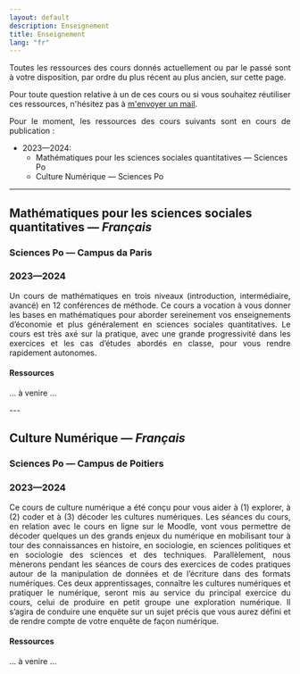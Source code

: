 ```yaml
---
layout: default
description: Enseignement
title: Enseignement
lang: "fr"
---
```


<div style="text-align: justify"> 

<p> Toutes les ressources des cours donnés actuellement ou par le passé sont à votre disposition, par ordre du plus récent au plus ancien, sur cette page. </p>

<p> Pour toute question relative à un de ces cours ou si vous souhaitez réutiliser ces ressources, n'hésitez pas à <a href = "/fr/contact">m'envoyer un mail</a>. </p>

<p> Pour le moment, les ressources des cours suivants sont en cours de publication : </p>

</div>

* 2023—2024:
    * Mathématiques pour les sciences sociales quantitatives — Sciences Po
    * Culture Numérique — Sciences Po

---

## Mathématiques pour les sciences sociales quantitatives — *Français*
### Sciences Po — Campus da Paris
### 2023—2024

<div style="text-align: justify"> 

<p> Un cours de mathématiques en trois niveaux (introduction, intermédiaire, avancé) en 12 conférences de méthode. Ce cours a vocation à vous donner les bases en mathématiques pour aborder sereinement vos enseignements d’économie et plus généralement en sciences sociales quantitatives. Le cours est très axé sur la pratique, avec une grande progressivité dans les exercices et les cas d’études abordés en classe, pour vous rendre rapidement autonomes. </p>

#### Ressources 

<p>... à venire ...</p>

</div>
---

## Culture Numérique — *Français*
### Sciences Po — Campus de Poitiers
### 2023—2024

<div style="text-align: justify"> 

<p> Ce cours de culture numérique a été conçu pour vous aider à (1) explorer, à  (2) coder et à (3) décoder les cultures numériques. Les séances du cours, en relation avec le cours en ligne sur le Moodle, vont vous permettre de décoder quelques un des grands enjeux du numérique en mobilisant tour à tour des connaissances en histoire, en sociologie, en sciences politiques et en sociologie des sciences et des techniques. Parallèlement, nous mènerons pendant les séances de cours des exercices de codes pratiques autour de la manipulation de données et de l’écriture dans des formats numériques. Ces deux apprentissages, connaître les cultures numériques et pratiquer le numérique, seront mis au service du principal exercice du cours, celui de produire en petit groupe une exploration numérique. Il s’agira de conduire une enquête sur un sujet précis que vous aurez défini et de rendre compte de votre enquête de façon numérique. </p>

#### Ressources 

<p>... à venire ...</p>

</div>